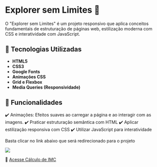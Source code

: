<h1>Explorer sem Limites 🚀</h1>

<p>O "Explorer sem Limites" é um projeto responsivo que aplica conceitos fundamentais de estruturação de páginas web, estilização moderna com CSS e interatividade com JavaScript.</p>

## 🚀 Tecnologias Utilizadas
- **HTML5**
- **CSS3**
- **Google Fonts**
- **Animações CSS**
- **Grid e Flexbox**
- **Media Queries (Responsividade)**

## 🎯 Funcionalidades
✔️ Animações: Efeitos suaves ao carregar a página e ao interagir com as imagens.
✔️ Praticar estruturação semântica com HTML
✔️ Aplicar estilização responsiva com CSS
✔️ Utilizar JavaScript para interatividade

<p>Basta clicar no link abaixo que será redirecionado para o projeto</p>

<img src="https://i.imgur.com/s7YDFbT.png"/>

🔗 [Acesse Cálculo de IMC](https://explorersemlimites.netlify.app/)

